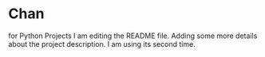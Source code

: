 # Chan
for Python Projects
I am editing the README file. Adding some more details about the project description.
I am using its second time.
